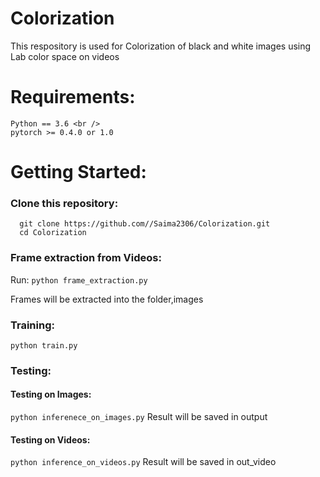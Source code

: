 # Colorization
This respository is used for Colorization of black and white images using Lab color space on videos

# Requirements:
```
Python == 3.6 <br />
pytorch >= 0.4.0 or 1.0
```
# Getting Started:
### Clone this repository:
```
  git clone https://github.com//Saima2306/Colorization.git
  cd Colorization
 ```
 ### Frame extraction from Videos:
 
 Run: ```python frame_extraction.py```

Frames will be extracted into the folder,images 

### Training:
``` python train.py ```
### Testing:
#### Testing on Images:
```python inferenece_on_images.py```
Result will be saved in output
#### Testing on Videos:
```python inference_on_videos.py```
Result will be saved in out_video
